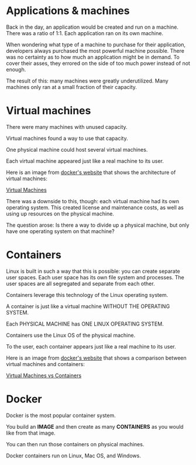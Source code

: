 # Applications & machines

Back in the day, an application would be created and run on a machine. There was a ratio of 1:1. Each application ran on its own machine.
 
When wondering what type of a machine to purchase for their application, developers always purchased the most powerful machine possible. There was no certainty as to how much an application might be in demand. To cover their asses, they errored on the side of too much power instead of not enough.

The result of this: many machines were greatly underutilized. Many machines only ran at a small fraction of their capacity.

# Virtual machines

There were many machines with unused capacity.

Virtual machines found a way to use that capacity.

One physical machine could host several virtual machines.

Each virtual machine appeared just like a real machine to its user.

Here is an image from [docker's website](https://www.docker.com/what-docker) that shows the architecture of virtual machines:

[Virtual Machines](vm.png)

There was a downside to this, though: each virtual machine had its own operating system. This created license and maintenance costs, as well as using up resources on the physical machine.

The question arose: Is there a way to divide up a physical machine, but only have one operating system on that machine?

# Containers

Linux is built in such a way that this is possible: you can create separate user spaces. Each user space has its own file system and processes. The user spaces are all segregated and separate from each other.

Containers leverage this technology of the Linux operating system.

A container is just like a virtual machine WITHOUT THE OPERATING SYSTEM.

Each PHYSICAL MACHINE has ONE LINUX OPERATING SYSTEM.

Containers use the Linux OS of the physical machine. 

To the user, each container appears just like a real machine to its user.

Here is an image from [docker's website](https://www.docker.com/what-docker) that shows a comparison between virtual machines and containers:

[Virtual Machines vs Containers](vm-containers.png)

# Docker

Docker is the most popular container system.

You build an **IMAGE** and then create as many **CONTAINERS** as you would like from that image.

You can then run those containers on physical machines.

Docker containers run on Linux, Mac OS, and Windows.


